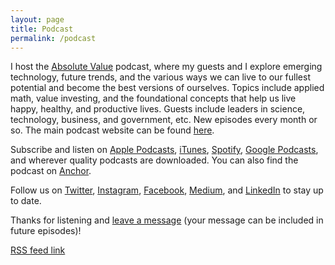 ```yaml
---
layout: page
title: Podcast
permalink: /podcast
---
```


<head>
<link href='http://www.danielyling.com/feed.xml' rel='alternate' type='application/atom+xml'>
</head>

I host the [Absolute Value](https://podcasts.apple.com/us/podcast/absolute-value/id1530452927) podcast, where my guests and I explore emerging technology, future trends, and the various ways we can live to our fullest potential and become the best versions of ourselves. Topics include applied math, value investing, and the foundational concepts that help us live happy, healthy, and productive lives. Guests include leaders in science, technology, business, and government, etc. New episodes every month or so. The main podcast website can be found [here](https://absolutevaluepodcast.github.io).

Subscribe and listen on [Apple Podcasts](https://podcasts.apple.com/us/podcast/absolute-value/id1530452927), [iTunes](http://www.applepodcasts.com/absolutevalue), [Spotify](https://open.spotify.com/show/5xOCE50HXXHvWRPP8eToP0), [Google Podcasts](https://www.google.com/podcasts?feed=aHR0cHM6Ly9hbmNob3IuZm0vcy8zM2RhYTVjNC9wb2RjYXN0L3Jzcw==), and wherever quality podcasts are downloaded. You can also find the podcast on [Anchor](https://anchor.fm/daniel-ling).

Follow us on [Twitter](https://twitter.com/absvaluepodcast), [Instagram](https://www.instagram.com/absolutevaluepodcast/), [Facebook](https://www.facebook.com/absolutevaluepodcast), [Medium](https://medium.com/@absolutevaluepodcast), and [LinkedIn](https://www.linkedin.com/company/absolutevaluemedia/) to stay up to date.

Thanks for listening and [leave a message](https://anchor.fm/daniel-ling/message) (your message can be included in future episodes)!

[RSS feed link](http://www.danielyling.com/feed.xml)
